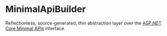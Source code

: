 # MinimalApiBuilder

Reflectionless, source-generated, thin abstraction layer over the [ASP.NET Core Minimal APIs](https://learn.microsoft.com/en-gb/aspnet/core/fundamentals/minimal-apis/overview) interface.
